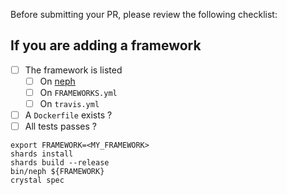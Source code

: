 Before submitting your PR, please review the following checklist:

## If you are adding a framework

+ [ ] The framework is listed
   + [ ] On [neph](http://tbrand.github.io/neph)
   + [ ] On `FRAMEWORKS.yml`
   + [ ] On `travis.yml`
+ [ ] A `Dockerfile` exists ?
+ [ ] All tests passes ?
~~~
export FRAMEWORK=<MY_FRAMEWORK>
shards install
shards build --release
bin/neph ${FRAMEWORK}
crystal spec
~~~
